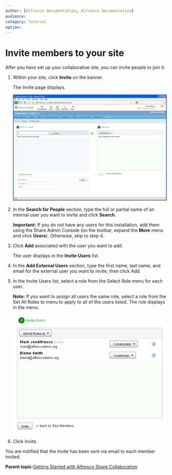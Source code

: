 ```yaml
---
author: [Alfresco Documentation, Alfresco Documentation]
audience: 
category: Tutorial
option: 
---
```


# Invite members to your site

After you have set up your collaborative site, you can invite people to join it.

1.  Within your site, click **Invite** on the banner.

    The Invite page displays.

    ![Members page component: Invite page](../images/InviteMembers.png)

2.  In the **Search for People** section, type the full or partial name of an internal user you want to invite and click **Search**.

    **Important:** If you do not have any users for this installation, add them using the Share Admin Console \(on the toolbar, expand the **More** menu and click **Users**\). Otherwise, skip to step 4.

3.  Click **Add** associated with the user you want to add.

    The user displays in the **Invite Users** list.

4.  In the **Add External Users** section, type the first name, last name, and email for the external user you want to invite, then click Add.

5.  In the Invite Users list, select a role from the Select Role menu for each user.

    **Note:** If you want to assign all users the same role, select a role from the Set All Roles to menu to apply to all of the users listed. The role displays in the menu.

    ![Invite Users list](../images/SetRoles.png)

6.  Click Invite.


You are notified that the invite has been sent via email to each member invited.

**Parent topic:**[Getting Started with Alfresco Share Collaboration](../concepts/gs-intro.md)


